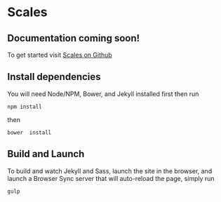 # Scales
## Documentation coming soon!
To get started visit [Scales on Github](https://github.com/ScalesCSS/scales)

## Install dependencies
You will need Node/NPM, Bower, and Jekyll installed first then run

```
npm install
```
then
```
bower  install
```

## Build and Launch
To build and watch Jekyll and Sass, launch the site in the browser, and launch a Browser Sync server that will auto-reload the page, simply run

```
gulp
```
